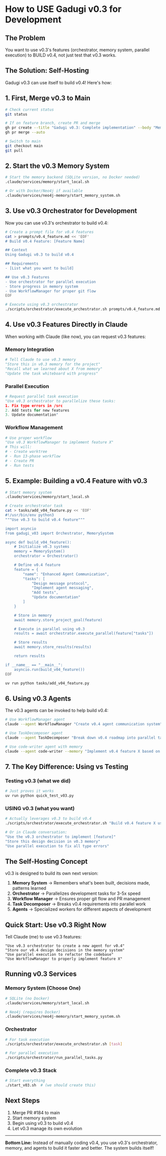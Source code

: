 # How to USE Gadugi v0.3 for Development

## The Problem
You want to use v0.3's features (orchestrator, memory system, parallel execution) to BUILD v0.4, not just test that v0.3 works.

## The Solution: Self-Hosting

Gadugi v0.3 can use itself to build v0.4! Here's how:

## 1. First, Merge v0.3 to Main

```bash
# Check current status
git status

# If on feature branch, create PR and merge
gh pr create --title "Gadugi v0.3: Complete implementation" --body "Memory system, orchestrator, zero pyright errors"
gh pr merge --auto

# Switch to main
git checkout main
git pull
```

## 2. Start the v0.3 Memory System

```bash
# Start the memory backend (SQLite version, no Docker needed)
.claude/services/memory/start_local.sh

# Or with Docker/Neo4j if available
.claude/services/neo4j-memory/start_memory_system.sh
```

## 3. Use v0.3 Orchestrator for Development

Now you can use v0.3's orchestrator to build v0.4:

```bash
# Create a prompt file for v0.4 features
cat > prompts/v0.4_feature.md << 'EOF'
# Build v0.4 Feature: [Feature Name]

## Context
Using Gadugi v0.3 to build v0.4

## Requirements
- [List what you want to build]

## Use v0.3 Features
- Use orchestrator for parallel execution
- Store progress in memory system
- Use WorkflowManager for proper git flow
EOF

# Execute using v0.3 orchestrator
./scripts/orchestrator/execute_orchestrator.sh prompts/v0.4_feature.md
```

## 4. Use v0.3 Features Directly in Claude

When working with Claude (like now), you can request v0.3 features:

### Memory Integration
```python
# Tell Claude to use v0.3 memory
"Store this in v0.3 memory for the project"
"Recall what we learned about X from memory"
"Update the task whiteboard with progress"
```

### Parallel Execution
```python
# Request parallel task execution
"Use v0.3 orchestrator to parallelize these tasks:
1. Fix type errors in /src
2. Add tests for new features
3. Update documentation"
```

### Workflow Management
```python
# Use proper workflow
"Use v0.3 WorkflowManager to implement feature X"
# This will:
# - Create worktree
# - Run 13-phase workflow
# - Create PR
# - Run tests
```

## 5. Example: Building a v0.4 Feature with v0.3

```bash
# Start memory system
.claude/services/memory/start_local.sh

# Create orchestrator task
cat > tasks/add_v04_feature.py << 'EOF'
#!/usr/bin/env python3
"""Use v0.3 to build v0.4 feature"""

import asyncio
from gadugi_v03 import Orchestrator, MemorySystem

async def build_v04_feature():
    # Initialize v0.3 systems
    memory = MemorySystem()
    orchestrator = Orchestrator()

    # Define v0.4 feature
    feature = {
        "name": "Enhanced Agent Communication",
        "tasks": [
            "Design message protocol",
            "Implement agent messaging",
            "Add tests",
            "Update documentation"
        ]
    }

    # Store in memory
    await memory.store_project_goal(feature)

    # Execute in parallel using v0.3
    results = await orchestrator.execute_parallel(feature["tasks"])

    # Store results
    await memory.store_results(results)

    return results

if __name__ == "__main__":
    asyncio.run(build_v04_feature())
EOF

uv run python tasks/add_v04_feature.py
```

## 6. Using v0.3 Agents

The v0.3 agents can be invoked to help build v0.4:

```bash
# Use WorkflowManager agent
claude --agent WorkflowManager "Create v0.4 agent communication system"

# Use TaskDecomposer agent
claude --agent TaskDecomposer "Break down v0.4 roadmap into parallel tasks"

# Use code-writer agent with memory
claude --agent code-writer --memory "Implement v0.4 feature X based on v0.3 patterns"
```

## 7. The Key Difference: Using vs Testing

### Testing v0.3 (what we did)
```bash
# Just proves it works
uv run python quick_test_v03.py
```

### USING v0.3 (what you want)
```bash
# Actually leverages v0.3 to build v0.4
./scripts/orchestrator/execute_orchestrator.sh "Build v0.4 feature X using v0.3 capabilities"

# Or in Claude conversation:
"Use the v0.3 orchestrator to implement [feature]"
"Store this design decision in v0.3 memory"
"Use parallel execution to fix all type errors"
```

## The Self-Hosting Concept

v0.3 is designed to build its own next version:

1. **Memory System** → Remembers what's been built, decisions made, patterns learned
2. **Orchestrator** → Parallelizes development tasks for 3-5x speed
3. **Workflow Manager** → Ensures proper git flow and PR management
4. **Task Decomposer** → Breaks v0.4 requirements into parallel work
5. **Agents** → Specialized workers for different aspects of development

## Quick Start: Use v0.3 Right Now

Tell Claude (me) to use v0.3 features:

```
"Use v0.3 orchestrator to create a new agent for v0.4"
"Store our v0.4 design decisions in the memory system"
"Use parallel execution to refactor the codebase"
"Use WorkflowManager to properly implement feature X"
```

## Running v0.3 Services

### Memory System (Choose One)
```bash
# SQLite (no Docker)
.claude/services/memory/start_local.sh

# Neo4j (requires Docker)
.claude/services/neo4j-memory/start_memory_system.sh
```

### Orchestrator
```bash
# For task execution
./scripts/orchestrator/execute_orchestrator.sh [task]

# For parallel execution
./scripts/orchestrator/run_parallel_tasks.py
```

### Complete v0.3 Stack
```bash
# Start everything
./start_v03.sh  # (we should create this)
```

## Next Steps

1. Merge PR #184 to main
2. Start memory system
3. Begin using v0.3 to build v0.4
4. Let v0.3 manage its own evolution

---

**Bottom Line:** Instead of manually coding v0.4, you use v0.3's orchestrator, memory, and agents to build it faster and better. The system builds itself!
